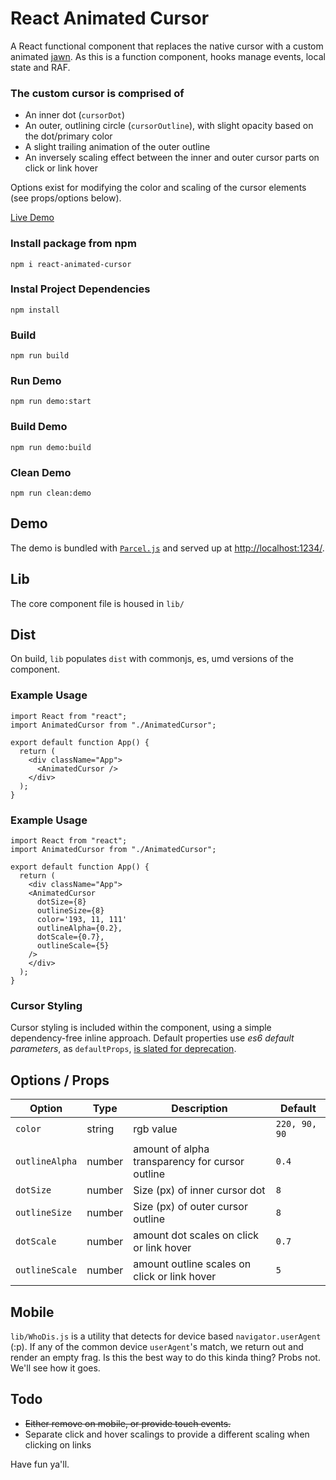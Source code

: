 # React Animated Cursor

A React functional component that replaces the native cursor with a custom animated [jawn](https://www.urbandictionary.com/define.php?term=Jawn). As this is a function component, hooks manage events, local state and RAF.

### The custom cursor is comprised of
- An inner dot (`cursorDot`)
- An outer, outlining circle (`cursorOutline`), with slight opacity based on the dot/primary color
- A slight trailing animation of the outer outline
- An inversely scaling effect between the inner and outer cursor parts on click or link hover

Options exist for modifying the color and scaling of the cursor elements (see props/options below).

[Live Demo](https://stephenscaff.github.io/react-animated-cursor/)

### Install package from npm
`npm i react-animated-cursor`

### Instal Project Dependencies
`npm install`

### Build
`npm run build`

### Run Demo
`npm run demo:start`

### Build Demo
`npm run demo:build`

### Clean Demo
`npm run clean:demo`

## Demo

The demo is bundled with [`Parcel.js`](https://parceljs.org/) and served up at [http://localhost:1234/](http://localhost:1234/).

## Lib

The core component file is housed in `lib/`

## Dist

On build, `lib` populates `dist` with commonjs, es, umd versions of the component.


### Example Usage
```
import React from "react";
import AnimatedCursor from "./AnimatedCursor";

export default function App() {
  return (
    <div className="App">
      <AnimatedCursor />
    </div>
  );
}
```


### Example Usage
```
import React from "react";
import AnimatedCursor from "./AnimatedCursor";

export default function App() {
  return (
    <div className="App">
    <AnimatedCursor
      dotSize={8}
      outlineSize={8}
      color='193, 11, 111'
      outlineAlpha={0.2},
      dotScale={0.7},
      outlineScale={5}
    />
    </div>
  );
}
```


### Cursor Styling

Cursor styling is included within the component, using a simple dependency-free inline approach. Default properties use *es6 default parameters*, as `defaultProps`, [is slated for deprecation](https://github.com/reactjs/rfcs/blob/createlement-rfc/text/0000-create-element-changes.md).

## Options / Props

| Option | Type | Description | Default |
| --- | --- | --- | --- |
| `color` | string | rgb value |  `220, 90, 90` |
| `outlineAlpha` | number | amount of alpha transparency for cursor outline | `0.4` |
| `dotSize` | number | Size (px) of inner cursor dot | `8` |
| `outlineSize` | number | Size (px) of outer cursor outline | `8` |
| `dotScale` | number | amount dot scales on click or link hover | `0.7` |
| `outlineScale` | number | amount outline scales on click or link hover | `5` |


## Mobile
`lib/WhoDis.js` is a utility that detects for device based `navigator.userAgent` (:p).
If any of the common device `userAgent`'s match, we return out and render an empty frag. Is this the best way to do this kinda thing? Probs not. We'll see how it goes.


## Todo
- ~~Either remove on mobile, or provide touch events.~~
- Separate click and hover scalings to provide a different scaling when clicking on links


Have fun ya'll.
